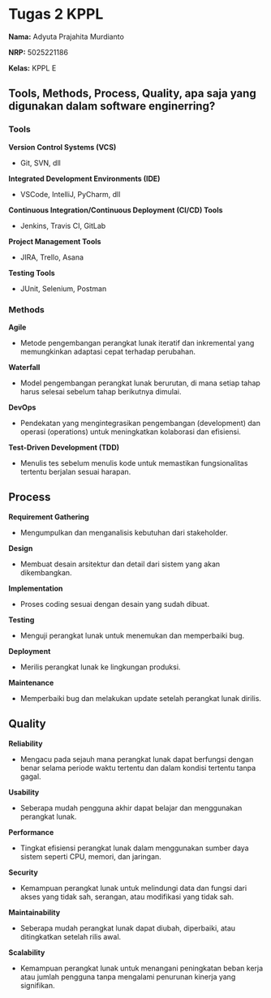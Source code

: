 # Tugas 2 KPPL

**Nama:** Adyuta Prajahita Murdianto

**NRP:** 5025221186

**Kelas:** KPPL E

## Tools, Methods, Process, Quality, apa saja yang digunakan dalam software enginerring?

### Tools

**Version Control Systems (VCS)**

- Git, SVN, dll

**Integrated Development Environments (IDE)**

- VSCode, IntelliJ, PyCharm, dll

**Continuous Integration/Continuous Deployment (CI/CD) Tools**

- Jenkins, Travis CI, GitLab

**Project Management Tools**

- JIRA, Trello, Asana

**Testing Tools**

- JUnit, Selenium, Postman

### Methods

**Agile**

- Metode pengembangan perangkat lunak iteratif dan inkremental yang memungkinkan adaptasi cepat terhadap perubahan.

**Waterfall**

- Model pengembangan perangkat lunak berurutan, di mana setiap tahap harus selesai sebelum tahap berikutnya dimulai.

**DevOps**

- Pendekatan yang mengintegrasikan pengembangan (development) dan operasi (operations) untuk meningkatkan kolaborasi dan efisiensi.

**Test-Driven Development (TDD)**

- Menulis tes sebelum menulis kode untuk memastikan fungsionalitas tertentu berjalan sesuai harapan.

## Process

**Requirement Gathering**

- Mengumpulkan dan menganalisis kebutuhan dari stakeholder.

**Design**

- Membuat desain arsitektur dan detail dari sistem yang akan dikembangkan.

**Implementation**

- Proses coding sesuai dengan desain yang sudah dibuat.

**Testing**

- Menguji perangkat lunak untuk menemukan dan memperbaiki bug.

**Deployment**

- Merilis perangkat lunak ke lingkungan produksi.

**Maintenance**

- Memperbaiki bug dan melakukan update setelah perangkat lunak dirilis.


## Quality

**Reliability**

- Mengacu pada sejauh mana perangkat lunak dapat berfungsi dengan benar selama periode waktu tertentu dan dalam kondisi tertentu tanpa gagal.

**Usability**

- Seberapa mudah pengguna akhir dapat belajar dan menggunakan perangkat lunak.

**Performance**

- Tingkat efisiensi perangkat lunak dalam menggunakan sumber daya sistem seperti CPU, memori, dan jaringan.

**Security**

- Kemampuan perangkat lunak untuk melindungi data dan fungsi dari akses yang tidak sah, serangan, atau modifikasi yang tidak sah.

**Maintainability**

- Seberapa mudah perangkat lunak dapat diubah, diperbaiki, atau ditingkatkan setelah rilis awal.

**Scalability**

- Kemampuan perangkat lunak untuk menangani peningkatan beban kerja atau jumlah pengguna tanpa mengalami penurunan kinerja yang signifikan.
